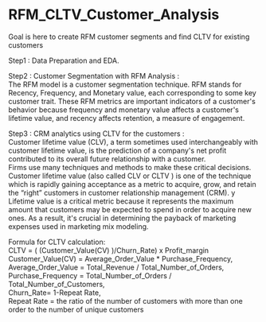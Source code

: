 # RFM_CLTV_Customer_Analysis
Goal is here to create RFM customer segments and find CLTV for existing customers  

Step1 : Data Preparation and EDA.  
 
Step2 : Customer Segmentation with RFM Analysis :  
The RFM model is a customer segmentation technique. RFM stands for Recency, Frequency, and Monetary value, each corresponding to some key customer trait. These RFM metrics are    important indicators of a customer's behavior because frequency and monetary value affects a customer's lifetime value, and recency affects retention, a measure of engagement.  

Step3 :  CRM analytics using CLTV for the customers :  
Customer lifetime value (CLV), a term sometimes used interchangeably with customer lifetime value, is the prediction of a company's net profit contributed to its overall future relationship with a customer.  
Firms use many techniques and methods to make these critical decisions. Customer lifetime value (also called CLV or CLTV ) is one of the technique which is rapidly gaining acceptance as a metric to acquire, grow, and retain the “right” customers in customer relationship management (CRM). y Lifetime value is a critical metric because it represents the maximum amount that customers may be expected to spend in order to acquire new ones. As a result, it's crucial in determining the payback of marketing expenses used in marketing mix modeling.  
  
Formula for CLTV calculation:  
CLTV = ( (Customer_Value(CV) )/Churn_Rate) x Profit_margin  
Customer_Value(CV) = Average_Order_Value * Purchase_Frequency,  
Average_Order_Value = Total_Revenue / Total_Number_of_Orders,  
Purchase_Frequency = Total_Number_of_Orders / Total_Number_of_Customers,  
Churn_Rate= 1-Repeat Rate,  
Repeat Rate = the ratio of the number of customers with more than one order to the number of unique customers  
